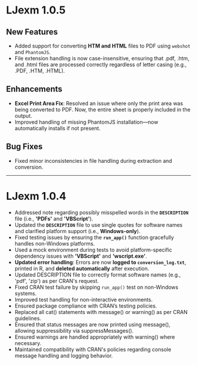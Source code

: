 # LJexm 1.0.5

## New Features
- Added support for converting **HTM and HTML** files to PDF using `webshot` and `PhantomJS`.
- File extension handling is now case-insensitive, ensuring that .pdf, .htm, and .html files are processed correctly regardless of letter casing (e.g., .PDF, .HTM, .HTML).

## Enhancements
- **Excel Print Area Fix**: Resolved an issue where only the print area was being converted to PDF. Now, the entire sheet is properly included in the output.
- Improved handling of missing PhantomJS installation—now automatically installs if not present.

## Bug Fixes
- Fixed minor inconsistencies in file handling during extraction and conversion.

---

# LJexm 1.0.4

- Addressed note regarding possibly misspelled words in the **`DESCRIPTION`** file (i.e., **'PDFs'** and **'VBScript'**).
- Updated the **`DESCRIPTION`** file to use single quotes for software names and clarified platform support (i.e., **Windows-only**).
- Fixed testing issues by ensuring the **`run_app()`** function gracefully handles non-Windows platforms.
- Used a mock environment during tests to avoid platform-specific dependency issues with **'VBScript'** and **'wscript.exe'**.
- **Updated error handling**: Errors are now **logged to `conversion_log.txt`**, printed in R, and **deleted automatically** after execution.
- Updated DESCRIPTION file to correctly format software names (e.g., 'pdf', 'zip') as per CRAN's request.
- Fixed CRAN test failure by skipping `run_app()` test on non-Windows systems.  
- Improved test handling for non-interactive environments.  
- Ensured package compliance with CRAN’s testing policies.
- Replaced all cat() statements with message() or warning() as per CRAN guidelines.
- Ensured that status messages are now printed using message(), allowing suppressibility via suppressMessages().
- Ensured warnings are handled appropriately with warning() where necessary.
- Maintained compatibility with CRAN's policies regarding console message handling and logging behavior.

